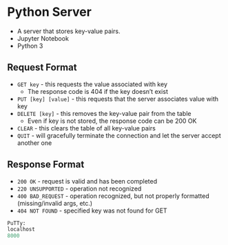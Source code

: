 # Python Server

* A server that stores key-value pairs.
* Jupyter Notebook
* Python 3

## Request Format

- `GET key` - this requests the value associated with key
   - The response code is 404 if the key doesn’t exist
- `PUT [key] [value]` - this requests that the server associates value with key
- `DELETE [key]` - this removes the key-value pair from the table
   - Even if key is not stored, the response code can be 200 OK
- `CLEAR` - this clears the table of all key-value pairs
- `QUIT` - will gracefully terminate the connection and let the server accept another one

## Response Format

- `200 OK` - request is valid and has been completed
- `220 UNSUPPORTED` - operation not recognized
- `400 BAD_REQUEST` - operation recognized, but not properly formatted
(missing/invalid args, etc.)
- `404 NOT FOUND` - specified key was not found for GET

```python
PuTTy:
localhost
8000
```
